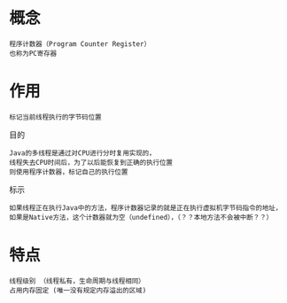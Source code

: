


# 概念

    程序计数器（Program Counter Register）
    也称为PC寄存器

# 作用

    标记当前线程执行的字节码位置

目的

    Java的多线程是通过对CPU进行分时复用实现的，
    线程失去CPU时间后，为了以后能恢复到正确的执行位置
    则使用程序计数器，标记自己的执行位置       

标示

    如果线程正在执行Java中的方法，程序计数器记录的就是正在执行虚拟机字节码指令的地址，
    如果是Native方法，这个计数器就为空（undefined），（？？本地方法不会被中断？？）
 

# 特点

    线程级别 （线程私有，生命周期与线程相同）
    占用内存固定 (唯一没有规定内存溢出的区域)

